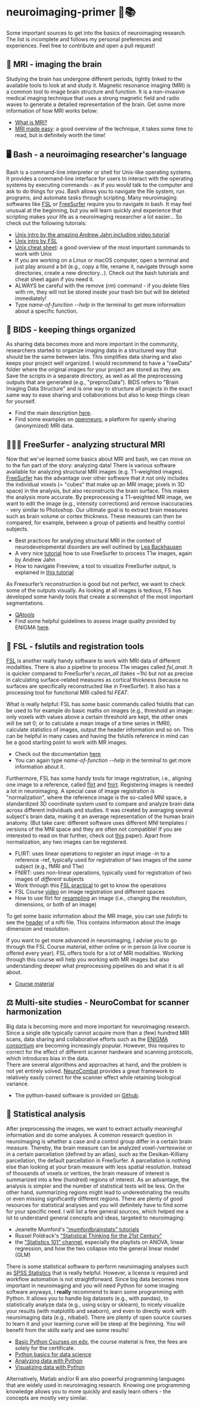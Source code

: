 # neuroimaging-primer 🧠📚

Some important sources to get into the basics of neuroimaging research. The list is incomplete and follows my personal preferences and experiences. Feel free to contribute and open a pull request! 

## 📸 MRI - imaging the brain 
Studying the brain has undergone different periods, tightly linked to the available tools to look at and study it. Magnetic resonance imaging (MRI) is a common tool to image brain structure and function. It is a non-invasive medical imaging technique that uses a strong magnetic field and radio waves to generate a detailed representation of the brain. Get some more information of how MRI works below:
- [What is MRI?](https://www.youtube.com/watch?v=LyCqYq5n67M&ab_channel=BettinaBae%C3%9Fler)
- [MRI made easy]( https://rads.web.unc.edu/wp-content/uploads/sites/12234/2018/05/Phy-MRI-Made-Easy.pdf): a good overview of the technique, it takes some time to read, but is definitely worth the time!


## 🖥️ Bash - a neuroimaging researcher's language
Bash is a command-line interpreter or shell for Unix-like operating systems. It provides a command-line interface for users to interact with the operating systems by executing commands - as if you would talk to the computer and ask to do things for you. Bash allows you to navigate the file system, run programs,  and automate tasks through scripting. Many neuroimaging softwares like [FSL](https://fsl.fmrib.ox.ac.uk/fsl/fslwiki/) or [FreeSurfer](https://freesurfer.net/) require you to navigate in bash. It may feel unusual at the beginning, but you will learn quickly and experience that scripting makes your life as a neuroimaging researcher a lot easier... So check out the following tutorials:
- [Unix intro by the amazing Andrew Jahn including video tutorial](https://andysbrainbook.readthedocs.io/en/latest/unix/Unix_Intro.html)
- [Unix intro by FSL](https://open.win.ox.ac.uk/pages/fslcourse/website/online_materials.html#unix)
- [Unix cheat sheet](https://www.guru99.com/linux-commands-cheat-sheet.html#1): a good overview of the most important commands to work with Unix
- If you are working on a Linux or macOS computer, open a terminal and just play around a bit (e.g., copy a file, rename it, navigate through some directories, create a new directory…). Check out the bash tutorials and cheat sheet again if you need it. 
- ALWAYS be careful with the remove (*rm*) command - if you delete files with rm, they will not be stored inside your trash bin but will be deleted immediately!
- Type *name-of-function --help* in the terminal to get more information about a specific function.


## 📐 BIDS - keeping things organized
As sharing data becomes more and more important in the community, researchers started to organize imaging data in a structured way that should be the same between labs. This simplifies data sharing and also keeps your project well organized. I would recommend to have a "rawData" folder where the original images for your project are stored as they are. Save the scripts in a separate directory, as well as all the preprocessing outputs that are generated (e.g., "preprocData"). 
BIDS refers to "Brain Imaging Data Structure" and is one way to structure all projects in the exact same way to ease sharing and collaborations but also to keep things clean for yourself. 
- Find the main description [here](https://bids.neuroimaging.io/). 
- Find some examples on [openneuro](https://openneuro.org/), a platform for openly sharing (anonymized) MRI data. 


## 🏄🏼‍♀️ FreeSurfer - analyzing structural MRI
Now that we've learned some basics about MRI and bash, we can move on to the fun part of the story: analyzing data! There is various software available for analyzing structural MRI images (e.g. T1-weighted images). [FreeSurfer](https://freesurfer.net/) has the advantage over other software that it not only includes the individual voxels (= "cubes" that make up an MRI image; pixels in 3D space) in the analysis, but also reconstructs the brain surface. This makes the analysis more accurate. 
By preprocessing a T1-weighted MR image, we want to edit the image (e.g., intensity corrections) and remove inaccuracies - very similar to Photoshop. Our ultimate goal is to extract brain measures such as brain volume or cortex thickness. These measures can then be compared, for example, between a group of patients and healthy control subjects.
- Best practices for analyzing structural MRI in the context of neurodevelopmental disorders are well outlined by [Lea Backhausen](https://doi.org/10.1007%2Fs11065-021-09496-2)
- A very nice [tutorial](https://www.youtube.com/watch?v=6wxJ1up-E7E&list=PLIQIswOrUH6_DWy5mJlSfj6AWY0y9iUce&ab_channel=AndrewJahn) how to use FreeSurfer to process T1w images, again by Andrew Jahn
- How to navigate Freeview, a tool to visualize FreeSurfer output, is explained in [this tutorial](https://youtu.be/Mv-ECowxq2o)

As Freesurfer’s reconstruction is good but not perfect, we want to check some of the outputs visually. As looking at all images is tedious, FS has developed some handy tools that create a screenshot of the most important segmentations.
- [QAtools](https://surfer.nmr.mgh.harvard.edu/fswiki/QATools)
- Find some helpful guidelines to assess image quality provided by ENIGMA [here](https://enigma.ini.usc.edu/protocols/imaging-protocols/). 


## 🔧 FSL - fslutils and registration tools
[FSL](https://fsl.fmrib.ox.ac.uk/fsl/fslwiki/) is another really handy software to work with MRI data of different modalities. There is also a pipeline to process T1w images called *fsl_anat*. It is quicker compared to FreeSurfer's *recon_all* (takes ~1h) but not as precise in calculating surface-related measures as cortical thickness (because no surfaces are specifically reconstructed like in FreeSurfer). It also has a processing tool for functional MRI called fsl *FEAT*. 

What is really helpful: FSL has some basic commands called fslutils that can be used to for example do basic maths on images (e.g., threshold an image: only voxels with values above a certain threshold are kept, the other ones will be set 0; or to calculate a mean image of a time series in fMRI), calculate statistics of images, output the header information and so on. This can be helpful in many cases and having the fslutils reference in mind can be a good starting point to work with MR images. 
- Check out the documentation [here](https://fsl.fmrib.ox.ac.uk/fsl/fslwiki/Fslutils) 
- You can again type *name-of-function --help* in the terminal to get more information about it. 


Furthermore, FSL has some handy tools for image registration, i.e., aligning one image to a reference, called [flirt](https://fsl.fmrib.ox.ac.uk/fsl/fslwiki/FLIRT) and [fnirt](https://fsl.fmrib.ox.ac.uk/fsl/fslwiki/FNIRT/). Registering images is needed a lot in neuroimaging. A special case of image registration is "normalization", where the reference image is the so-called MNI space, a standardized 3D coordinate system used to compare and analyze brain data across different individuals and studies. It was created by averaging several subject's brain data, making it an average representation of the human brain anatomy. (But take care: different software uses different MNI templates / versions of the MNI space and they are often not compatible! If you are interested to read on that further, check out [this](https://doi.org/10.1038/s41592-022-01625-w) paper). Apart from normalization, any two images can be registered. 
- FLIRT: uses linear operations to register an input image -in to a reference -ref, typically used for registration of two images of the *same* subject (e.g., fMRI and T1w)
- FNIRT: uses non-linear operations, typically used for registration of two images of *different* subjects
- Work through this [FSL practical](https://fsl.fmrib.ox.ac.uk/fslcourse/graduate/lectures/practicals/registration/) to get to know the operations
- FSL Course [video](https://www.youtube.com/watch?v=2zcfYgdxhKM&ab_channel=FSLCourse) on image registration and different spaces
- How to use flirt for [resampling](https://andysbrainbook.readthedocs.io/en/latest/FrequentlyAskedQuestions/FrequentlyAskedQuestions.html#resampling) an image (i.e., changing the resolution, dimensions, or both of an image)


To get some basic information about the MR image, you can use *fslinfo* to see the [header](https://andysbrainbook.readthedocs.io/en/latest/FrequentlyAskedQuestions/FrequentlyAskedQuestions.html#what-is-in-the-header-of-a-nifti-file) of a nifti file. This contains information about the image dimension and resolution.

If you want to get more advanced in neuroimaging, I advise you to go through the FSL Course material, either online or in person (a live course is offered every year). FSL offers tools for a lot of MRI modalities. Working through this course will help you working with MR images but also understanding deeper what preprocessing pipelines do and what it is all about. 
- [Course material](https://open.win.ox.ac.uk/pages/fslcourse/website/online_materials.html)


## ⚖️ Multi-site studies - NeuroCombat for scanner harmonization
Big data is becoming more and more important for neuroimaging research. Since a single site typically cannot acquire more than a (few) hundred MRI scans, data sharing and collaborative efforts such as the [ENIGMA consortium](https://enigma.ini.usc.edu/) are becoming increasingly popular. However, this requires to correct for the effect of different scanner hardware and scanning protocols, which introduces bias in the data.  
There are several algorithms and approaches at hand, and the problem is not yet entirely solved. [NeuroCombat](https://doi.org/10.1016/j.neuroimage.2017.11.024) provides a great framework to relatively easily correct for the scanner effect while retaining biological variance.
- The python-based software is provided on [Github](https://github.com/Jfortin1/neuroCombat). 


## 🧐 Statistical analysis
After preprocessing the images, we want to extract actually meaningful information and do some analyses. A common research question in neuroimaging is whether a case and a control group differ in a certain brain measure. Thereby, the brain measure can be analyzed voxel-/vertexwise or in a certain parcellation (defined by an atlas), such as the Desikan-Killiany parcellation, the default parcellation in FreeSurfer. A parcellation is nothing else than looking at your brain measure with less spatial resolution. Instead of thousands of voxels or vertices, the brain measure of interest is summarized into a few (hundred) regions of interest. As an advantage, the analysis is simpler and the number of statistical tests will be less. On the other hand, summarizing regions might lead to underestimating the results or even missing significantly different regions.
There are plenty of good resources for statistical analyses and you will definitely have to find some for your specific need. I will list a few general sources, which helped me a lot to understand general concepts and ideas, targeted to neuroimaging:
- Jeanette Mumford's ["mumfordbrainstats" tutorials](https://www.youtube.com/@mumfordbrainstats)
- Russel Poldrack's ["Statistical Thinking for the 21st Century"](https://statsthinking21.github.io/statsthinking21-core-site/)
- the ["Statistics 101" channel](https://www.youtube.com/watch?v=0Vj2V2qRU10&list=PLIeGtxpvyG-KA-BLkL391X__r0kU4_hm5&ab_channel=BrandonFoltz), especially the playlists on ANOVA, linear regression, and how the two collapse into the general linear model (GLM)


There is some statistical software to perform neuroimaging analyses such as [SPSS Statistics](https://www.ibm.com/products/spss-statistics) that is really helpful. However, a license is required and workflow automation is not straightforward. Since big data becomes more important in neuroimaging and you will need Python for some imaging software anyways, I **really** recommend to learn some programming with Python. It allows you to handle big datasets (e.g., with pandas), to statistically analyze data (e.g., using scipy or sklearn), to nicely visualize your results (with matplotlib and seaborn), and even to directly work with neuroimaging data (e.g., nibabel). There are plenty of open source courses to learn it and your learning curve will be steep at the beginning. You will benefit from the skills early and see some results! 
- [Basic Python Courses on edx](https://www.edx.org/certificates/professional-certificate/the-georgia-institute-of-technology-introduction-to-python-programming), the course material is free, the fees are solely for the certificate. 
- [Python basics for data science](https://learning.edx.org/course/course-v1:IBM+PY0101EN+3T2020/home)
- [Analyzing data with Python](https://learning.edx.org/course/course-v1:IBM+DA0101EN+3T2020/home)
- [Visualizing data with Python](https://learning.edx.org/course/course-v1:IBM+DV0101EN+3T2020/home)

Alternatively, Matlab and/or R are also powerful programming languages that are widely used in neuroimaging research. Knowing one programming knowledge allows you to more quickly and easily learn others - the concepts are mostly very similar. 